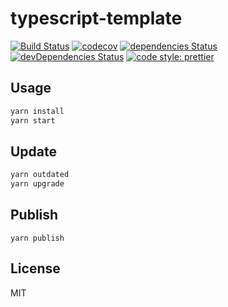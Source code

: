# typescript-template

[![Build Status](https://travis-ci.com/Himenon/typescript-template.svg?branch=master)](https://travis-ci.com/Himenon/typescript-template)
[![codecov](https://codecov.io/gh/Himenon/typescript-template/branch/master/graph/badge.svg)](https://codecov.io/gh/Himenon/typescript-template)
[![dependencies Status](https://david-dm.org/Himenon/typescript-template/status.svg)](https://david-dm.org/Himenon/typescript-template)
[![devDependencies Status](https://david-dm.org/Himenon/typescript-template/dev-status.svg)](https://david-dm.org/Himenon/typescript-template?type=dev)
[![code style: prettier](https://img.shields.io/badge/code_style-prettier-ff69b4.svg?style=flat-square)](https://github.com/prettier/prettier)

## Usage

```sh
yarn install
yarn start
```

## Update

```sh
yarn outdated
yarn upgrade
```

## Publish

```
yarn publish
```

## License

MIT
